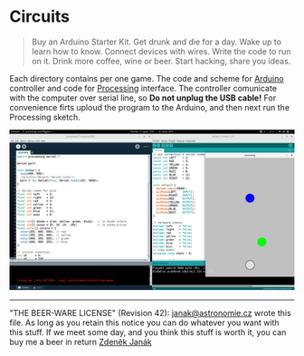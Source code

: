 # Circuits

> Buy an Arduino Starter Kit.
> Get drunk and die for a day.
> Wake up to learn how to know.
> Connect devices with wires.
> Write the code to run on it.
> Drink more coffee, wine or beer.
> Start hacking, share you ideas.

Each directory contains per one game. The code and scheme for [Arduino](https://www.arduino.cc/) controller and code for [Processing](https://www.processing.org/) interface. The controller comunicate with the computer over serial line, so **Do not unplug the USB cable!** For convenience firts uploud the program to the Arduino, and then next run the Processing sketch.

![Environment](https://github.com/astrograzl/Circuits/raw/master/circuits.png)

---

"THE BEER-WARE LICENSE" (Revision 42):
<janak@astronomie.cz> wrote this file. As long as you retain this notice
you can do whatever you want with this stuff. If we meet some day, and you
think this stuff is worth it, you can buy me a beer in return [Zdeněk Janák](https://astrograzl.github.io/)

